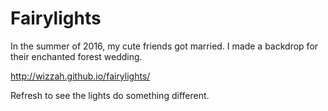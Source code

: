 # Fairylights

In the summer of 2016, my cute friends got married. I made a backdrop for their enchanted forest wedding.

http://wizzah.github.io/fairylights/

Refresh to see the lights do something different.
